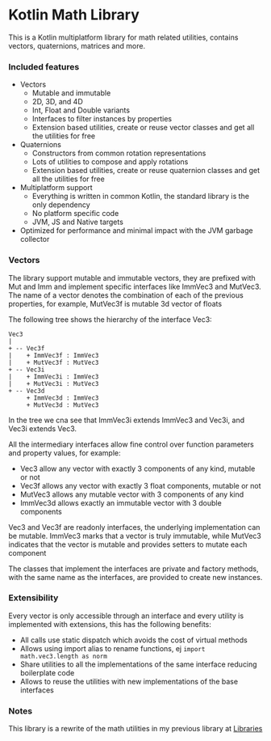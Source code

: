 # Kotlin Math Library

This is a Kotlin multiplatform library for math related utilities, contains vectors, quaternions, matrices and more.

### Included features

- Vectors
    - Mutable and immutable
    - 2D, 3D, and 4D
    - Int, Float and Double variants
    - Interfaces to filter instances by properties
    - Extension based utilities, create or reuse vector classes and get all the utilities for free
- Quaternions
    - Constructors from common rotation representations
    - Lots of utilities to compose and apply rotations
    - Extension based utilities, create or reuse quaternion classes and get all the utilities for free
- Multiplatform support
    - Everything is written in common Kotlin, the standard library is the only dependency
    - No platform specific code
    - JVM, JS and Native targets
- Optimized for performance and minimal impact with the JVM garbage collector

### Vectors

The library support mutable and immutable vectors, they are prefixed with Mut and Imm and implement specific interfaces
like ImmVec3 and MutVec3. The name of a vector denotes the combination of each of the previous properties, for example,
MutVec3f is mutable 3d vector of floats

The following tree shows the hierarchy of the interface Vec3:

```
Vec3
|
+ -- Vec3f
|    + ImmVec3f : ImmVec3 
|    + MutVec3f : MutVec3
+ -- Vec3i
|    + ImmVec3i : ImmVec3
|    + MutVec3i : MutVec3
+ -- Vec3d
     + ImmVec3d : ImmVec3
     + MutVec3d : MutVec3
```

In the tree we cna see that ImmVec3i extends ImmVec3 and Vec3i, and Vec3i extends Vec3.

All the intermediary interfaces allow fine control over function parameters and property values, for example:

- Vec3 allow any vector with exactly 3 components of any kind, mutable or not
- Vec3f allows any vector with exactly 3 float components, mutable or not
- MutVec3 allows any mutable vector with 3 components of any kind
- ImmVec3d allows exactly an immutable vector with 3 double components

Vec3 and Vec3f are readonly interfaces, the underlying implementation can be mutable. ImmVec3 marks that a vector is
truly immutable, while MutVec3 indicates that the vector is mutable and provides setters to mutate each component

The classes that implement the interfaces are private and factory methods, with the same name as the interfaces, are
provided to create new instances.

### Extensibility
Every vector is only accessible through an interface and every utility is implemented with extensions, this has the
following benefits:
- All calls use static dispatch which avoids the cost of virtual methods
- Allows using import alias to rename functions, ej `import math.vec3.length as norm`
- Share utilities to all the implementations of the same interface reducing boilerplate code
- Allows to reuse the utilities with new implementations of the base interfaces

### Notes
This library is a rewrite of the math utilities in my previous library
at [Libraries](https://github.com/cout970/Libraries)